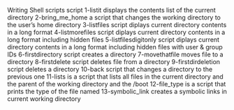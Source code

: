 Writing Shell scripts
script 1-listit displays the contents list of the current directory
2-bring_me_home a script that changes the working directory to the user’s home directory
3-listfiles script diplays current directory contents in a long format
4-listmorefiles script diplays current directory contents in a long format including hidden files
5-listfilesdigitonly script diplays current directory contents in a long format including hidden files with user & group IDs
6-firstdirectory script creates a directory
7-movethatfile moves file to a directory
8-firstdelete script deletes file from a directory
9-firstdirdeletion script deletes a directory
10-back script that changes a directory to the previous one
11-lists is  a script that lists all files in the current directory and the parent of the working directory and the /boot
12-file_type is  a script that prints the type of the file named
13-symbolic_link creates a symbolic links in current working directory
